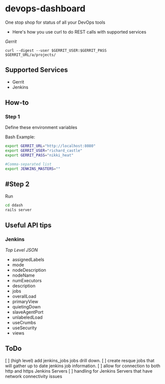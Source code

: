 devops-dashboard
================

One stop shop for status of all your DevOps tools

* Here's how you use curl to do REST calls with supported services

*Gerrit*

`curl --digest --user $GERRIT_USER:$GERRIT_PASS  $GERRIT_URL/a/projects/`


## Supported Services

* Gerrit
* Jenkins

## How-to

### Step 1
Define these environment variables 

Bash Example:

```bash
export GERRIT_URL="http://localhost:8080"
export GERRIT_USER="richard_castle"
export GERRIT_PASS="nikki_heat"
```

```bash
#Comma-separated list
export JENKINS_MASTERS=""
```

## #Step 2
Run 

```bash
cd ddash
rails server
```

## Useful API tips

### Jenkins

*Top Level JSON*

* assignedLabels
* mode
* nodeDescription
* nodeName
* numExecutors
* description
* jobs
* overallLoad
* primaryView
* quietingDown
* slaveAgentPort
* unlabeledLoad
* useCrumbs
* useSecurity
* views

## ToDo

[ ] (high level) add jenkins_jobs jobs drill down.
[ ] create resque jobs that will gather up to date jenkins job information. 
[ ] allow for connection to both http and https Jenkins Servers
[ ] handling for Jenkins Servers that have network connectivity issues
